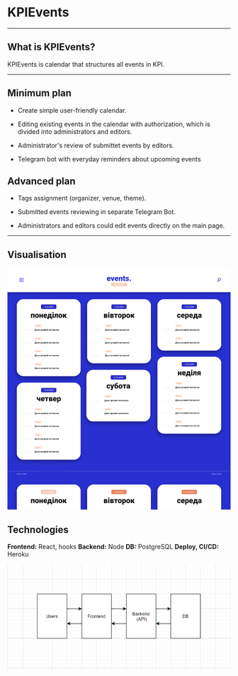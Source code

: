 # KPIEvents
-------------------------------------------------

## What is KPIEvents?

KPIEvents is calendar that structures all events in KPI.

-------------------------------------------------
## Minimum plan

- Create simple user-friendly calendar.

- Editing existing events in the calendar with authorization, which is divided into administrators and editors.

- Administrator's review of submittet events by editors.

- Telegram bot with everyday reminders about upcoming events

## Advanced plan

- Tags assignment (organizer, venue, theme).

- Submitted events reviewing in separate Telegram Bot.

- Administrators and editors could edit events directly on the main page.

-------------------------------------------------

## Visualisation

![Visualisation](imgReadMe/Desktop-design.png)

## Technologies

**Frontend:** React, hooks
**Backend:** Node
**DB:** PostgreSQL
**Deploy, CI/CD:** Heroku

![Data](imgReadMe/scheme1.png)
